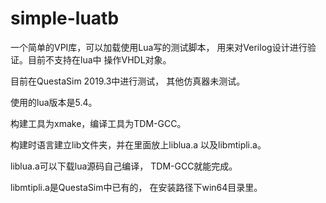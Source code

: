 # simple-luatb

一个简单的VPI库，可以加载使用Lua写的测试脚本，
用来对Verilog设计进行验证。目前不支持在lua中
操作VHDL对象。

目前在QuestaSim 2019.3中进行测试，
其他仿真器未测试。

使用的lua版本是5.4。

构建工具为xmake，编译工具为TDM-GCC。

构建时语言建立lib文件夹，并在里面放上liblua.a
以及libmtipli.a。

liblua.a可以下载lua源码自己编译，
TDM-GCC就能完成。

libmtipli.a是QuestaSim中已有的，
在安装路径下win64目录里。

